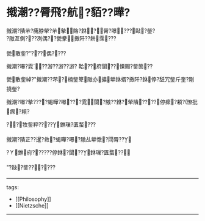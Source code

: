 ﻿---
layout: default
---

# 撠潮??脣飛?航?貊??曄?

撠潮?隤芣?瘣脖犖?芣摰賂?銝?脣?嚗???敺?鈭?  
?隞亙側???冽偶??甇豢撖阡??餅霈???

甇散鈭?"???偶????

撠潮?嚗?雿??游??游??游? 鞈??府閬??憟賜?鈭箇??

甇散鈭綽?"撠潮??芣?楠鈭箄隞亦擃犖銝蝑?撖阡?銝停?舐冗鈭斤奎?剛撓鈭?

撠潮?嚗?摰????蝎曄?嚗???雿閬?隞??銝?犖隤????停瘝?頛?(憭批瘝?頛?


??牧鈭粹????銝璅?匱蝥???

撠潮?隤芷??暹?敹?蝎曄?嚗?隞乩犖憿?閰脣??

?Ｙ銝府??????停銝?閬??銝璅?匱蝥??

"?敺?鈭??????


---
tags:  
  - [[Philosophy]]
  - [[Nietzsche]]

---
